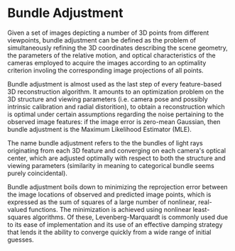 # Bundle Adjustment

Given a set of images depicting a number of 3D points from different
viewpoints, bundle adjustment can be defined as the problem of simultaneously
refining the 3D coordinates describing the scene geometry, the parameters of
the relative motion, and optical characteristics of the cameras employed to
acquire the images according to an optimality criterion involing the
corresponding image projections of all points.

Bundle adjustment is almost used as the last step of every feature-based 3D
reconstruction algorithm. It amounts to an optimization problem on the 3D
structure and viewing parameters (i.e. camera pose and possibly intrinsic
calibration and radial distorition), to obtain a reconstruction which is
optimal under certain assumptions regarding the noise pertaining to the
observed image features: if the image error is zero-mean Gaussian, then bundle
adjustment is the Maximum Likelihood Estimator (MLE).

The name bundle adjustment refers to the the bundles of light rays originating
from each 3D feature and converging on each camera's optical center, which are
adjusted optimally with respect to both the structure and viewing parameters
(similarity in meaning to categorical bundle seems purely coincidental).

Bundle adjustment boils down to minimizing the reprojection error between the
image locations of observed and predicted image points, which is expressed as
the sum of squares of a large number of nonlinear, real-valued functions. The
minimization is achieved using nonlinear least-squares algorithms. Of these,
Levenberg-Marquardt is commonly used due to its ease of implementation and its
use of an effective damping strategy that lends it the ability to converge
quickly from a wide range of initial guesses.
